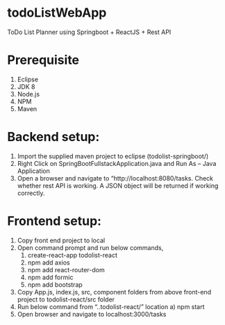 # todoListWebApp
ToDo List Planner using Springboot + ReactJS + Rest API

							

Prerequisite
============
1. Eclipse
2. JDK 8
3. Node.js
4. NPM
5. Maven

Backend setup:
=============
1. Import the supplied maven project to eclipse (todolist-springboot/)
2. Right Click on SpringBootFullstackApplication.java and Run As – Java Application
3. Open a browser and navigate to “http://localhost:8080/tasks. Check whether rest API is working. A JSON object will be returned if working correctly.

Frontend setup:
==============
1. Copy front end project to local
2. Open command prompt and run below commands,
	1) create-react-app todolist-react
	2) npm add axios
	3) npm add react-router-dom
	4) npm add formic
	5) npm add bootstrap
3. Copy App.js, index.js, src, component folders from above front-end project to todolist-react/src folder
4. Run below command from “..todolist-react/” location
	a) npm start
5. Open browser and navigate to localhost:3000/tasks
